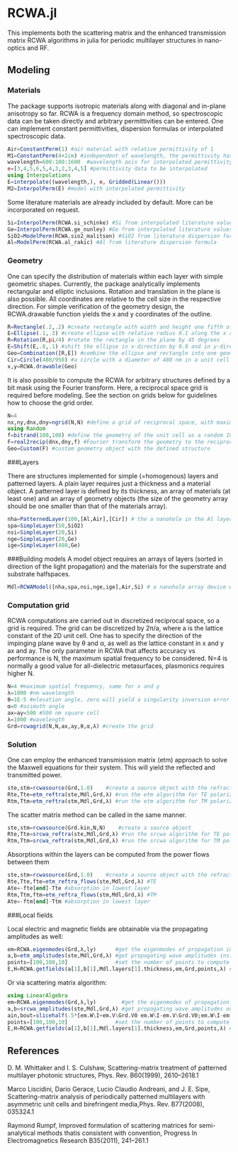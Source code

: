 # RCWA.jl

This implements both the scattering matrix and the enhanced transmission matrix RCWA algorithms in julia for periodic multilayer structures in nano-optics and RF.

## Modeling


### Materials

The package supports isotropic materials along with diagonal and in-plane anisotropy so far. RCWA is a frequency domain method, so spectroscopic data can be taken directly and arbitrary permittivities can be entered. One can implement constant permittivities, dispersion formulas or interpolated spectroscopic data.

```julia
Air=ConstantPerm(1) #air material with relative permittivity of 1
M1=ConstantPerm(4+2im) #independent of wavelength, the permittivity has a value of 4+2i
wavelength=600:100:1600  #wavelength axis for interpolated permittivity data
e=[3,4,5,6,5,4,3,2,3,4,5] #permittivity data to be interpolated
using Interpolations
E=interpolate((wavelength,), e, Gridded(Linear()))
M2=InterpolPerm(E) #model with interpolated permittivity
```
Some literature materials are already included by default. More can be incorporated on request.
```julia
Si=InterpolPerm(RCWA.si_schinke) #Si from interpolated literature values
Ge=InterpolPerm(RCWA.ge_nunley) #Ge from interpolated literature values
SiO2=ModelPerm(RCWA.sio2_malitson) #SiO2 from literature dispersion formula
Al=ModelPerm(RCWA.al_rakic) #Al from literature dispersion formula
```
### Geometry

One can specify the distribution of materials within each layer with simple geometric shapes. Currently, the package analytically implements rectangular and elliptic inclusions. Rotation and translation in the plane is also possible. All coordinates are relative to the cell size in the respective direction. For simple verification of the geometry design, the RCWA.drawable function yields the x and y coordinates of the outline. 

```julia
R=Rectangle(.2,.2) #create rectangle with width and height one fifth of the cell size
E=Ellipse(.1,.3) #create ellipse with relative radius 0.1 along the x axis and 0.3 along the y axis
R=Rotation(R,pi/4) #rotate the rectangle in the plane by 45 degrees
E=Shift(E,.8,.1) #shift the ellipse in x-direction by 0.8 and in y-direction by 0.1
Geo=Combination([R,E]) #combine the ellipse and rectangle into one geometry object
Cir=Circle(480/950) #a circle with a diameter of 480 nm in a unit cell with a pitch of 950 nm
x,y=RCWA.drawable(Geo)
```

It is also possible to compute the RCWA for arbitrary structures defined by a bit mask using the Fourier transform. Here, a reciprocal space grid is required before modeling. See the section on grids below for guidelines how to choose the grid order.

```julia
N=4
nx,ny,dnx,dny=ngrid(N,N) #define a grid of reciprocal space, with maximum spatial frequency N
using Random
f=bitrand(100,100) #define the geometry of the unit cell as a random 10x10 bit mask
F=real2recip(dnx,dny,f) #Fourier transform the geometry to the reciprocal space grid
Geo=Custom(F) #custom geometry object with the defined structure
```
###Layers

There are structures implemented for simple (=homogenous) layers and patterned layers. A plain layer requires just a thickness and a material object. A patterned layer is defined by its thickness, an array of materials (at least one) and an array of geometry objects (the size of the geometry array should be one smaller than that of the materials array).

```julia
nha=PatternedLayer(100,[Al,Air],[Cir]) # the a nanohole in the Al layer is filled with air
spa=SimpleLayer(50,SiO2)
nsi=SimpleLayer(20,Si)
nge=SimpleLayer(20,Ge)
ige=SimpleLayer(480,Ge)
```
###Building models
A model object requires an arrays of layers (sorted in direction of the light propagation) and the materials for the superstrate and substrate halfspaces.

```julia
Mdl=RCWAModel([nha,spa,nsi,nge,ige],Air,Si) # a nanohole array device with the layers defined as in the previous section on a Si substrate
```

### Computation grid

RCWA computations are carried out in discretized reciprocal space, so a grid is required. The grid can be discretized by 2π/a, where a is the lattice constant of the 2D unit cell. One has to specify the direction of the impinging plane wave by θ and α, as well as the lattice constant in x and y ax and ay. The only parameter in RCWA that affects accuracy vs performance is N, the maximum spatial frequency to be considered. N=4 is normally a good value for all-dielectric metasurfaces, plasmonics requires higher N.

```julia
N=4 #maximum spatial frequency, same for x and y
λ=1000 #nm wavelength
θ=1E-5 #elevation angle, zero will yield a singularity inversion error
α=0 #azimuth angle
ax=ay=500 #500 nm square cell
λ=1000 #wavelength
Grd=rcwagrid(N,N,ax,ay,θ,α,λ) #create the grid
```

### Solution

One can employ the enhanced transmission matrix (etm) approach to solve the Maxwell equations for their system. This will yield the reflected and transmitted power.

```julia
ste,stm=rcwasource(Grd,1.0)    #create a source object with the refractive index of air
Rte,Tte=etm_reftra(ste,Mdl,Grd,λ) #run the etm algorithm for TE polarization
Rtm,Ttm=etm_reftra(stm,Mdl,Grd,λ) #run the etm algorithm for TM polarization
```
The scatter matrix method can be called in the same manner.
```julia
ste,stm=rcwasource(Grd.kin,N,N)    #create a source object
Rte,Tte=srcwa_reftra(ste,Mdl,Grd,λ) #run the srcwa algorithm for TE polarization
Rtm,Ttm=srcwa_reftra(stm,Mdl,Grd,λ) #run the srcwa algorithm for TM polarization
```
Absorptions within the layers can be computed from the power flows between them
```julia
ste,stm=rcwasource(Grd,1.0)    #create a source object with the refractive index of air
Rte,Tte,fte=etm_reftra_flows(ste,Mdl,Grd,λ) #TE
Ate=-fte[end]-Tte #absorption in lowest layer
Rtm,Ttm,ftm=etm_reftra_flows(stm,Mdl,Grd,λ) #TM
Ate=-ftm[end]-Ttm #absorption in lowest layer
```
###Local fields

Local electric and magnetic fields are obtainable via the propagating amplitudes as well:
```julia
em=RCWA.eigenmodes(Grd,λ,ly)      #get the eigenmodes of propagation in the first layer (this is the nanohole array)
a,b=etm_amplitudes(ste,Mdl,Grd,λ) #get propagating wave amplitudes inside layer
points=[100,100,10]               #set the number of points to compute in x,y,z
E,H=RCWA.getfields(a[1],b[1],Mdl.layers[1].thickness,em,Grd,points,λ) #compute the electric and magnetic field
```
Or via scattering matrix algorithm:
```julia
using LinearAlgebra
em=RCWA.eigenmodes(Grd,λ,ly)        #get the eigenmodes of propagation in the first layer (this is the nanohole array)
a,b=srcwa_amplitudes(ste,Mdl,Grd,λ) #get propagating wave amplitudes outside layer
ain,bout=slicehalf(.5*[em.W\I+em.V\Grd.V0 em.W\I-em.V\Grd.V0;em.W\I-em.V\Grd.V0 em.W\I+em.V\Grd.V0]*[a[:,1];b[:,1]]) #get propagating wave amplitudes inside layer
points=[100,100,10]               #set the number of points to compute in x,y,z
E,H=RCWA.getfields(a[1],b[1],Mdl.layers[1].thickness,em,Grd,points,λ) #compute the electric and magnetic field
```


## References

D. M. Whittaker and I. S. Culshaw, Scattering-matrix treatment of patterned multilayer photonic structures, Phys. Rev. B60(1999), 2610–2618.1

Marco Liscidini, Dario Gerace, Lucio Claudio Andreani, and J. E. Sipe, Scattering-matrix analysis of periodically patterned multilayers with asymmetric unit cells and birefringent media,Phys. Rev. B77(2008), 035324.1

Raymond Rumpf, Improved formulation of scattering matrices for semi-analytical methods thatis consistent with convention, Progress In Electromagnetics Research B35(2011), 241–261.1
